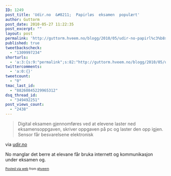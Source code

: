 ```yaml
---
ID: 1249
post_title: 'Udir.no  &#8211;  Papirløs  eksamen  populært'
author: Guttorm
post_date: 2010-05-27 11:22:35
post_excerpt: ""
layout: post
permalink: 'http://guttorm.hveem.no/blogg/2010/05/udir-no-papirl%c3%b8s-eksamen-popul%c3%a6rt/'
published: true
tweetbackscheck:
  - "1309997234"
shorturls:
  - 'a:3:{s:9:"permalink";s:82:"http://guttorm.hveem.no/blogg/2010/05/udir-no-papirl%c3%b8s-eksamen-popul%c3%a6rt/";s:7:"tinyurl";s:26:"http://tinyurl.com/3k28gcl";s:4:"isgd";s:19:"http://is.gd/IHIlim";}'
twittercomments:
  - 'a:0:{}'
tweetcount:
  - "0"
tmac_last_id:
  - "88260845229965312"
dsq_thread_id:
  - "349492251"
post_views_count:
  - "2438"
---
```

<div class='posterous_autopost'><div class="posterous_bookmarklet_entry"> <blockquote class="posterous_short_quote">Digital eksamen gjennomføres ved at elevene laster ned eksamensoppgaven, skriver oppgaven på pc og laster den opp igjen. Sensor får besvarelsene elektronisk</blockquote>    <div class="posterous_quote_citation">via <a href="http://www.udir.no/Nyheter/Papirlos-eksamen-populart/">udir.no</a></div> <p>No manglar det berre at elevane får bruka internett og kommunikasjon under eksamen og.</p></div>      <p style="font-size: 10px;">  <a href="http://posterous.com">Posted via web</a>   from <a href="http://ghveem.posterous.com/udirno-papirls-eksamen-populrt">ghveem</a>  </p>  </div>